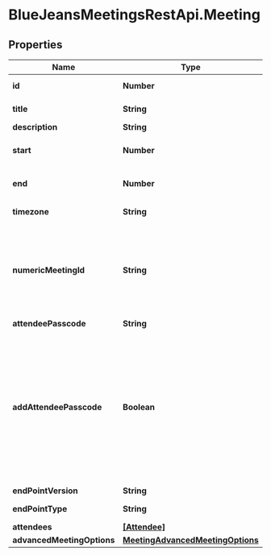 # BlueJeansMeetingsRestApi.Meeting

## Properties
Name | Type | Description | Notes
------------ | ------------- | ------------- | -------------
**id** | **Number** | Unique identifier for meeting. | [optional] 
**title** | **String** |  | [default to &#39;My Test Meeting&#39;]
**description** | **String** |  | [optional] 
**start** | **Number** | A [UNIX Timestamp](https://currentmillis.com/) in milliseconds | 
**end** | **Number** | A [UNIX Timestamp](https://currentmillis.com/) in milliseconds | 
**timezone** | **String** |  | [optional] [default to &#39;America/New_York&#39;]
**numericMeetingId** | **String** | The meeting ID that participants will see and use to join the conference. When joining via phone, this is the code they enter via DTMF to join. | [optional] 
**attendeePasscode** | **String** |  | [optional] 
**addAttendeePasscode** | **Boolean** | Indicate if you want the attendees to be forced to enter a passcode on entry for extra security. The passcode will be randomly generated at schedule and will be returned in attendeePasscode property of the meeting. | [optional] 
**endPointVersion** | **String** |  | [default to &#39;2.10&#39;]
**endPointType** | **String** |  | [default to &#39;WEB_APP&#39;]
**attendees** | [**[Attendee]**](Attendee.md) |  | [optional] 
**advancedMeetingOptions** | [**MeetingAdvancedMeetingOptions**](MeetingAdvancedMeetingOptions.md) |  | [optional] 


